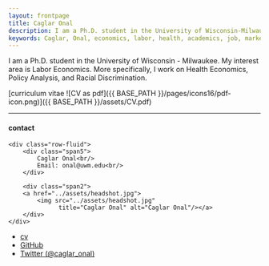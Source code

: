 ```yaml
---
layout: frontpage
title: Caglar Onal
description: I am a Ph.D. student in the University of Wisconsin-Milwaukee. 
keywords: Caglar, Onal, economics, labor, health, academics, job, market, publications, research, machine, learning, micro, econometrics, stata, r, python
---
```


I am a Ph.D. student in the University of Wisconsin - Milwaukee. My interest area is Labor Economics. More specifically, I work on Health Economics, Policy Analysis, and Racial Discrimination. 

[curriculum vitae ![CV as pdf]({{ BASE_PATH }}/pages/icons16/pdf-icon.png)]({{ BASE_PATH }}/assets/CV.pdf)<br/>


---


<div class="container">
<h4><a name="contact"></a>contact</h4>

    <div class="row-fluid">
        <div class="span5">
            Caglar Onal<br/>
            Email: onal@uwm.edu<br/>
        </div>

        <div class="span2">
        <a href="../assets/headshot.jpg">
            <img src="../assets/headshot.jpg"
                  title="Caglar Onal" alt="Caglar Onal"/></a>
        </div>
    </div>
</div>

<div class="navbar">
  <div class="navbar-inner">
      <ul class="nav">
          <li><a href="{{ BASE_PATH }}/assets/CV.pdf">cv</a></li>
          <li><a href="https://github.com/cglronal">GitHub</a></li>
          <li><a href="https://twitter.com/caglar_onal">Twitter (@caglar_onal)</a></li>
      </ul>
  </div>
</div>